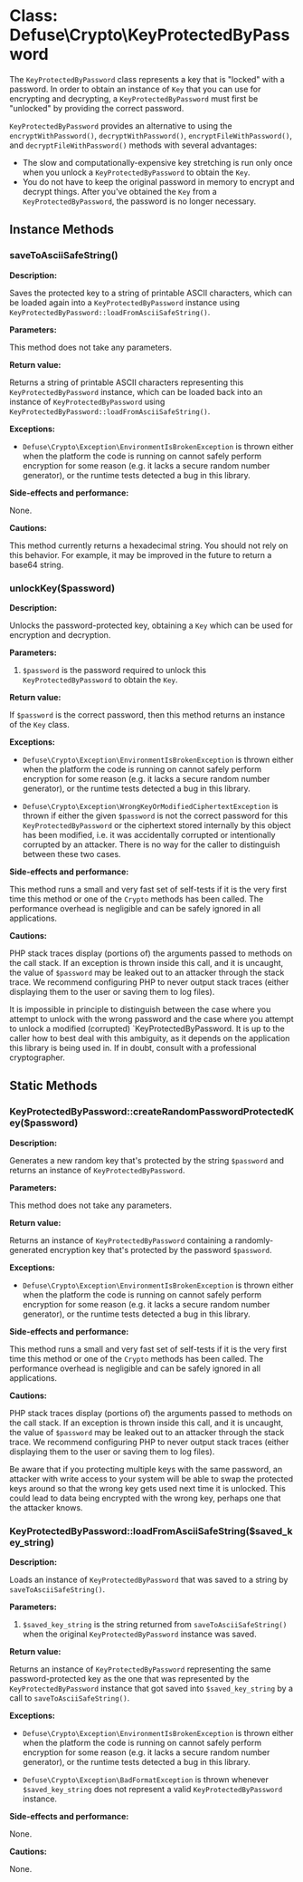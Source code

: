 Class: Defuse\Crypto\KeyProtectedByPassword
============================================

The `KeyProtectedByPassword` class represents a key that is "locked" with
a password. In order to obtain an instance of `Key` that you can use for
encrypting and decrypting, a `KeyProtectedByPassword` must first be "unlocked"
by providing the correct password.

`KeyProtectedByPassword` provides an alternative to using the
`encryptWithPassword()`, `decryptWithPassword()`, `encryptFileWithPassword()`,
and `decryptFileWithPassword()` methods with several advantages:

- The slow and computationally-expensive key stretching is run only once when
  you unlock a `KeyProtectedByPassword` to obtain the `Key`.
- You do not have to keep the original password in memory to encrypt and decrypt
  things. After you've obtained the `Key` from a `KeyProtectedByPassword`, the
  password is no longer necessary.

Instance Methods
-----------------

### saveToAsciiSafeString()

**Description:**

Saves the protected key to a string of printable ASCII characters, which can be
loaded again into a `KeyProtectedByPassword` instance using
`KeyProtectedByPassword::loadFromAsciiSafeString()`.

**Parameters:**

This method does not take any parameters.

**Return value:**

Returns a string of printable ASCII characters representing this
`KeyProtectedByPassword` instance, which can be loaded back into an instance of
`KeyProtectedByPassword` using
`KeyProtectedByPassword::loadFromAsciiSafeString()`.

**Exceptions:**

- `Defuse\Crypto\Exception\EnvironmentIsBrokenException` is thrown either when
  the platform the code is running on cannot safely perform encryption for some
  reason (e.g. it lacks a secure random number generator), or the runtime tests
  detected a bug in this library.

**Side-effects and performance:**

None.

**Cautions:**

This method currently returns a hexadecimal string. You should not rely on this
behavior. For example, it may be improved in the future to return a base64
string.

### unlockKey($password)

**Description:**

Unlocks the password-protected key, obtaining a `Key` which can be used for
encryption and decryption.

**Parameters:**

1. `$password` is the password required to unlock this `KeyProtectedByPassword`
   to obtain the `Key`.

**Return value:**

If `$password` is the correct password, then this method returns an instance of
the `Key` class.

**Exceptions:**

- `Defuse\Crypto\Exception\EnvironmentIsBrokenException` is thrown either when
  the platform the code is running on cannot safely perform encryption for some
  reason (e.g. it lacks a secure random number generator), or the runtime tests
  detected a bug in this library.

- `Defuse\Crypto\Exception\WrongKeyOrModifiedCiphertextException` is thrown if
  either the given `$password` is not the correct password for this
  `KeyProtectedByPassword` or the ciphertext stored internally by this object
  has been modified, i.e. it was accidentally corrupted or intentionally
  corrupted by an attacker. There is no way for the caller to distinguish
  between these two cases.

**Side-effects and performance:**

This method runs a small and very fast set of self-tests if it is the very first
time this method or one of the `Crypto` methods has been called. The performance
overhead is negligible and can be safely ignored in all applications.

**Cautions:**

PHP stack traces display (portions of) the arguments passed to methods on the
call stack. If an exception is thrown inside this call, and it is uncaught, the
value of `$password` may be leaked out to an attacker through the stack trace.
We recommend configuring PHP to never output stack traces (either displaying
them to the user or saving them to log files).

It is impossible in principle to distinguish between the case where you attempt
to unlock with the wrong password and the case where you attempt to unlock
a modified (corrupted) `KeyProtectedByPassword. It is up to the caller how to
best deal with this ambiguity, as it depends on the application this library is
being used in. If in doubt, consult with a professional cryptographer.

Static Methods
---------------

### KeyProtectedByPassword::createRandomPasswordProtectedKey($password)

**Description:**

Generates a new random key that's protected by the string `$password` and
returns an instance of `KeyProtectedByPassword`.

**Parameters:**

This method does not take any parameters.

**Return value:**

Returns an instance of `KeyProtectedByPassword` containing a randomly-generated
encryption key that's protected by the password `$password`.

**Exceptions:**

- `Defuse\Crypto\Exception\EnvironmentIsBrokenException` is thrown either when
  the platform the code is running on cannot safely perform encryption for some
  reason (e.g. it lacks a secure random number generator), or the runtime tests
  detected a bug in this library.

**Side-effects and performance:**

This method runs a small and very fast set of self-tests if it is the very first
time this method or one of the `Crypto` methods has been called. The performance
overhead is negligible and can be safely ignored in all applications.

**Cautions:**

PHP stack traces display (portions of) the arguments passed to methods on the
call stack. If an exception is thrown inside this call, and it is uncaught, the
value of `$password` may be leaked out to an attacker through the stack trace.
We recommend configuring PHP to never output stack traces (either displaying
them to the user or saving them to log files).

Be aware that if you protecting multiple keys with the same password, an
attacker with write access to your system will be able to swap the protected
keys around so that the wrong key gets used next time it is unlocked. This could
lead to data being encrypted with the wrong key, perhaps one that the attacker
knows.

### KeyProtectedByPassword::loadFromAsciiSafeString($saved\_key\_string)

**Description:**

Loads an instance of `KeyProtectedByPassword` that was saved to a string by
`saveToAsciiSafeString()`.

**Parameters:**

1. `$saved_key_string` is the string returned from `saveToAsciiSafeString()`
   when the original `KeyProtectedByPassword` instance was saved.

**Return value:**

Returns an instance of `KeyProtectedByPassword` representing the same
password-protected key as the one that was represented by the
`KeyProtectedByPassword` instance that got saved into `$saved_key_string` by
a call to `saveToAsciiSafeString()`.

**Exceptions:**

- `Defuse\Crypto\Exception\EnvironmentIsBrokenException` is thrown either when
  the platform the code is running on cannot safely perform encryption for some
  reason (e.g. it lacks a secure random number generator), or the runtime tests
  detected a bug in this library.

- `Defuse\Crypto\Exception\BadFormatException` is thrown whenever
  `$saved_key_string` does not represent a valid `KeyProtectedByPassword`
  instance.

**Side-effects and performance:**

None.

**Cautions:**

None.
